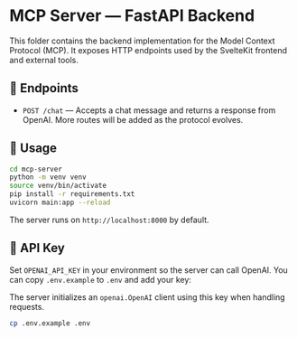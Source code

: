 # MCP Server — FastAPI Backend

This folder contains the backend implementation for the Model Context Protocol (MCP). It exposes HTTP endpoints used by the SvelteKit frontend and external tools.

## 📌 Endpoints

- `POST /chat` — Accepts a chat message and returns a response from OpenAI. More routes will be added as the protocol evolves.

## 🚀 Usage

```bash
cd mcp-server
python -m venv venv
source venv/bin/activate
pip install -r requirements.txt
uvicorn main:app --reload
```

The server runs on `http://localhost:8000` by default.

## 🔑 API Key

Set `OPENAI_API_KEY` in your environment so the server can call OpenAI. You can
copy `.env.example` to `.env` and add your key:

The server initializes an `openai.OpenAI` client using this key when handling
requests.

```bash
cp .env.example .env
```
